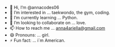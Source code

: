 - 👋 Hi, I’m @annacodes06
- 👀 I’m interested in ... taekwondo, the gym, coding.
- 🌱 I’m currently learning ... Python.
- 💞️ I’m looking to collaborate on ... love.
- 📫 How to reach me ... anna4ariella@gmail.com
- 😄 Pronouns: ... girl.
- ⚡ Fun fact: ... i´m American.

<!---
annacodes06/annacodes06 is a ✨ special ✨ repository because its `README.md` (this file) appears on your GitHub profile.
You can click the Preview link to take a look at your changes.
--->
